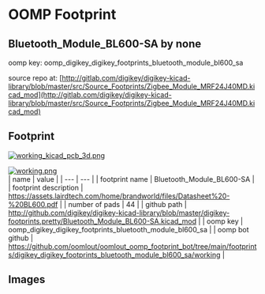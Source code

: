 # OOMP Footprint  
## Bluetooth_Module_BL600-SA  by none  
  
oomp key: oomp_digikey_digikey_footprints_bluetooth_module_bl600_sa  
  
source repo at: [http://gitlab.com/digikey/digikey-kicad-library/blob/master/src/Source_Footprints/Zigbee_Module_MRF24J40MD.kicad_mod](http://gitlab.com/digikey/digikey-kicad-library/blob/master/src/Source_Footprints/Zigbee_Module_MRF24J40MD.kicad_mod)  
## Footprint  
  
[![working_kicad_pcb_3d.png](working_kicad_pcb_3d_600.png)](working_kicad_pcb_3d.png)  
  
[![working.png](working_600.png)](working.png)  
| name | value | 
| --- | --- | 
| footprint name | Bluetooth_Module_BL600-SA | 
| footprint description | https://assets.lairdtech.com/home/brandworld/files/Datasheet%20-%20BL600.pdf | 
| number of pads | 44 | 
| github path | http://github.com/digikey/digikey-kicad-library/blob/master/digikey-footprints.pretty/Bluetooth_Module_BL600-SA.kicad_mod | 
| oomp key | oomp_digikey_digikey_footprints_bluetooth_module_bl600_sa | 
| oomp bot github | https://github.com/oomlout/oomlout_oomp_footprint_bot/tree/main/footprints/digikey_digikey_footprints_bluetooth_module_bl600_sa/working | 
## Images  
